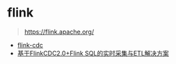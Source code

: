 # flink
> https://flink.apache.org/
- [flink-cdc](https://zhuanlan.zhihu.com/p/460222417)
- [基于FlinkCDC2.0+Flink SQL的实时采集与ETL解决方案](https://blog.csdn.net/dajiangtai007/article/details/123666147)
